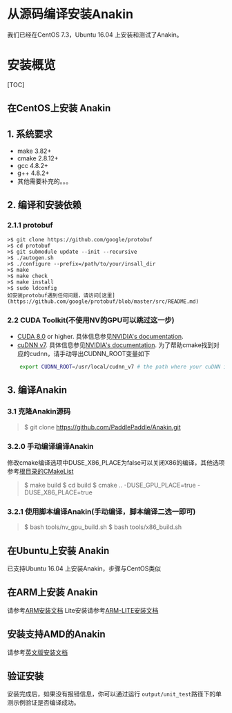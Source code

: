 # 从源码编译安装Anakin #

我们已经在CentOS 7.3，Ubuntu 16.04 上安装和测试了Anakin。

# 安装概览 #

[TOC]


## 在CentOS上安装 Anakin
## 1. 系统要求

*  make 3.82+
*  cmake 2.8.12+
*  gcc 4.8.2+
*  g++ 4.8.2+
*  其他需要补充的。。。

## 2. 编译和安装依赖
###  2.1.1 protobuf
    >$ git clone https://github.com/google/protobuf
    >$ cd protobuf
    >$ git submodule update --init --recursive
    >$ ./autogen.sh
    >$ ./configure --prefix=/path/to/your/insall_dir
    >$ make
    >$ make check
    >$ make install
    >$ sudo ldconfig
    如安装protobuf遇到任何问题，请访问[这里](https://github.com/google/protobuf/blob/master/src/README.md)

### 2.2 CUDA Toolkit(不使用NV的GPU可以跳过这一步)
  - [CUDA 8.0](https://developer.nvidia.com/cuda-zone) or higher. 具体信息参见[NVIDIA's documentation](https://docs.nvidia.com/cuda/cuda-installation-guide-linux/).
  - [cuDNN v7](https://developer.nvidia.com/cudnn). 具体信息参见[NVIDIA's documentation](https://docs.nvidia.com/cuda/cuda-installation-guide-linux/).
  为了帮助cmake找到对应的cudnn，请手动导出CUDNN_ROOT变量如下
```bash
    export CUDNN_ROOT=/usr/local/cudnn_v7 # the path where your cuDNN installed.
```


## 3. 编译Anakin

### 3.1 克隆Anakin源码
>$ git clone https://github.com/PaddlePaddle/Anakin.git

### 3.2.0 手动编译编译Anakin
修改cmake编译选项中DUSE_X86_PLACE为false可以关闭X86的编译，其他选项参考[根目录的CMakeList](CMakeList.txt)
>$ make build
>$ cd build
>$ cmake .. -DUSE_GPU_PLACE=true -DUSE_X86_PLACE=true
### 3.2.1 使用脚本编译Anakin(手动编译，脚本编译二选一即可)
>$ bash tools/nv_gpu_build.sh
>$ bash tools/x86_build.sh

## 在Ubuntu上安装 Anakin

已支持Ubuntu 16.04 上安装Anakin，步骤与CentOS类似

## 在ARM上安装 Anakin

请参考[ARM安装文档](run_on_arm_ch.md)
Lite安装请参考[ARM-LITE安装文档](run_on_arm_lite_ch.md)

## 安装支持AMD的Anakin
请参考[英文版安装文档](INSTALL_en.md)

## 验证安装

安装完成后，如果没有报错信息，你可以通过运行 `output/unit_test`路径下的单测示例验证是否编译成功。



